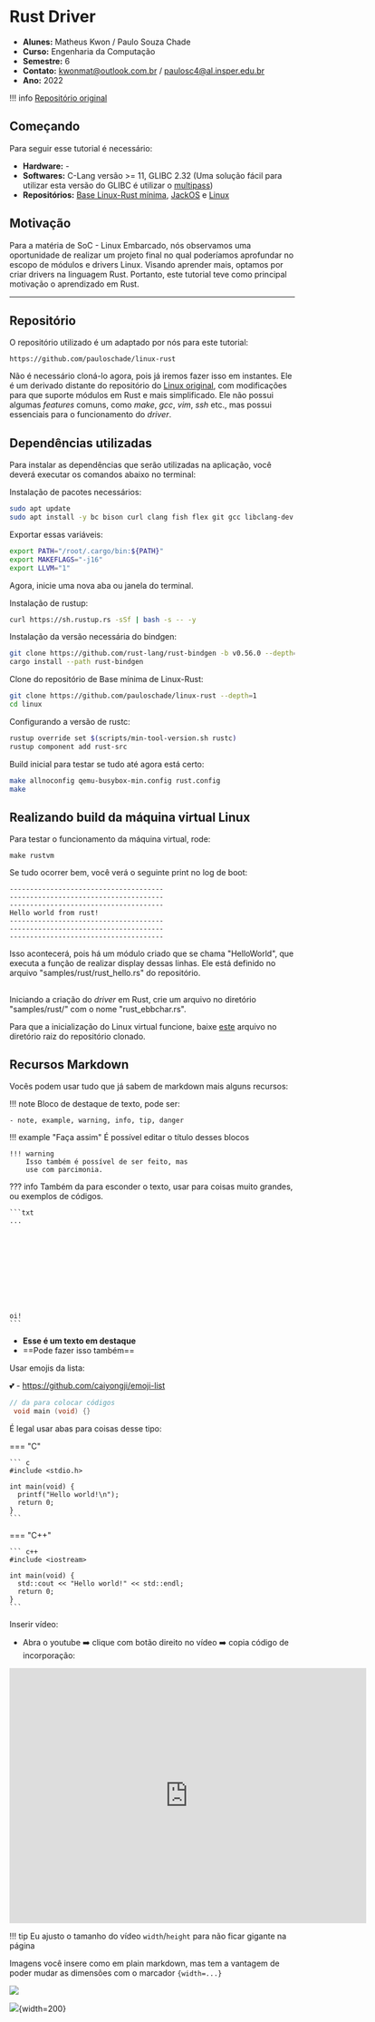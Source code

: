 # Rust Driver

- **Alunes:** Matheus Kwon / Paulo Souza Chade
- **Curso:** Engenharia da Computação
- **Semestre:** 6
- **Contato:** kwonmat@outlook.com.br / paulosc4@al.insper.edu.br
- **Ano:** 2022

!!! info 
    [Repositório original](https://github.com/pauloschade/linux-rust)

## Começando

Para seguir esse tutorial é necessário:

- **Hardware:** -
- **Softwares:** C-Lang versão >= 11, GLIBC 2.32 (Uma solução fácil para utilizar esta versão do GLIBC é utilizar o [multipass](https://multipass.run/))
- **Repositórios:** [Base Linux-Rust mínima](https://github.com/pauloschade/linux-rust), [JackOS](https://github.com/jackos/linux) e [Linux](https://github.com/Rust-for-Linux/linux)

## Motivação

Para a matéria de SoC - Linux Embarcado, nós observamos uma oportunidade de realizar um projeto final no qual poderíamos aprofundar no escopo de módulos e drivers Linux. Visando aprender mais, optamos por criar drivers na linguagem Rust. Portanto, este tutorial teve como principal motivação o aprendizado em Rust.

----------------------------------------------

## Repositório

O repositório utilizado é um adaptado por nós para este tutorial:

```
https://github.com/pauloschade/linux-rust
```

Não é necessário cloná-lo agora, pois já iremos fazer isso em instantes. Ele é um derivado distante do repositório do [Linux original](https://github.com/torvalds/linux), com modificações para que suporte módulos em Rust e mais simplificado. Ele não possui algumas *features* comuns, como *make*, *gcc*, *vim*, *ssh* etc., mas possui essenciais para o funcionamento do *driver*.

## Dependências utilizadas

Para instalar as dependências que serão utilizadas na aplicação, você deverá executar os comandos abaixo no terminal:

Instalação de pacotes necessários:
```sh
sudo apt update
sudo apt install -y bc bison curl clang fish flex git gcc libclang-dev libelf-dev lld llvm-dev libncurses-dev make neovim qemu-system-x86
```

Exportar essas variáveis:
```sh
export PATH="/root/.cargo/bin:${PATH}"
export MAKEFLAGS="-j16"
export LLVM="1"
```

Agora, inicie uma nova aba ou janela do terminal.

Instalação de rustup:
```sh
curl https://sh.rustup.rs -sSf | bash -s -- -y
```

Instalação da versão necessária do bindgen:
```sh
git clone https://github.com/rust-lang/rust-bindgen -b v0.56.0 --depth=1
cargo install --path rust-bindgen
```

Clone do repositório de Base mínima de Linux-Rust:
```sh
git clone https://github.com/pauloschade/linux-rust --depth=1
cd linux
```

Configurando a versão de rustc:
```sh
rustup override set $(scripts/min-tool-version.sh rustc)
rustup component add rust-src
```

Build inicial para testar se tudo até agora está certo:
```sh
make allnoconfig qemu-busybox-min.config rust.config
make
```

## Realizando build da máquina virtual Linux

Para testar o funcionamento da máquina virtual, rode:
```
make rustvm
```

Se tudo ocorrer bem, você verá o seguinte print no log de boot:

```
--------------------------------------
--------------------------------------
--------------------------------------
Hello world from rust!
--------------------------------------
--------------------------------------
--------------------------------------
```

Isso acontecerá, pois há um módulo criado que se chama "HelloWorld", que executa a função de realizar display dessas linhas. Ele está definido no arquivo "samples/rust/rust_hello.rs" do repositório.

## 

Iniciando a criação do *driver* em Rust, crie um arquivo no diretório "samples/rust/" com o nome "rust_ebbchar.rs".

Para que a inicialização do Linux virtual funcione, baixe [este](https://github.com/matkwon/RustDriver/raw/master/files/.config) arquivo no diretório raiz do repositório clonado.

## Recursos Markdown

Vocês podem usar tudo que já sabem de markdown mais alguns recursos:

!!! note 
    Bloco de destaque de texto, pode ser:
    
    - note, example, warning, info, tip, danger
    
!!! example "Faça assim"
    É possível editar o título desses blocos
    
    !!! warning
        Isso também é possível de ser feito, mas
        use com parcimonia.
    
??? info 
    Também da para esconder o texto, usar para coisas
    muito grandes, ou exemplos de códigos.
    
    ```txt
    ...
    
    
    
    
    
    
    
    
    
    
    
    oi!
    ```
    
- **Esse é um texto em destaque**
- ==Pode fazer isso também==

Usar emojis da lista:

:two_hearts: - https://github.com/caiyongji/emoji-list


```c
// da para colocar códigos
 void main (void) {}
```

É legal usar abas para coisas desse tipo:
    
=== "C"

    ``` c
    #include <stdio.h>

    int main(void) {
      printf("Hello world!\n");
      return 0;
    }
    ```

=== "C++"

    ``` c++
    #include <iostream>

    int main(void) {
      std::cout << "Hello world!" << std::endl;
      return 0;
    }
    ```

Inserir vídeo:

-  Abra o youtube :arrow_right: clique com botão direito no vídeo :arrow_right: copia código de incorporação:

<iframe width="630" height="450" src="https://www.youtube.com/embed/UIGsSLCoIhM" frameborder="0" allow="accelerometer; autoplay; clipboard-write; encrypted-media; gyroscope; picture-in-picture" allowfullscreen></iframe>

!!! tip
    Eu ajusto o tamanho do vídeo `width`/`height` para não ficar gigante na página
    
Imagens você insere como em plain markdown, mas tem a vantagem de poder mudar as dimensões com o marcador `{width=...}`
    
![](icon-elementos.png)

![](icon-elementos.png){width=200}
